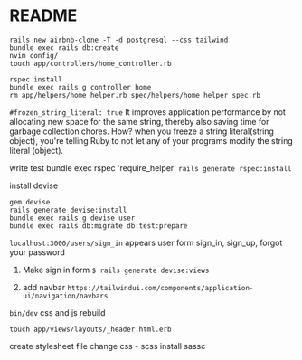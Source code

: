 # README

```
rails new airbnb-clone -T -d postgresql --css tailwind
bundle exec rails db:create
nvim config/
touch app/controllers/home_controller.rb
```

```
rspec install
bundle exec rails g controller home
rm app/helpers/home_helper.rb spec/helpers/home_helper_spec.rb
```

`#frozen_string_literal: true`
It improves application performance by not allocating new space for the same string, thereby also saving time for garbage collection chores. How? when you freeze a string literal(string object), you're telling Ruby to not let any of your programs modify the string literal (object).

write test
bundle exec rspec
'require_helper'
`rails generate rspec:install`

install devise

```
gem devise
rails generate devise:install
bundle exec rails g devise user
bundle exec rails db:migrate db:test:prepare
```

`localhost:3000/users/sign_in` appears user form sign_in, sign_up, forgot your password

1. Make sign in form
   `$ rails generate devise:views`

2. add navbar
   `https://tailwindui.com/components/application-ui/navigation/navbars`

`bin/dev` css and js rebuild

`touch app/views/layouts/_header.html.erb `

create stylesheet file
change css - scss
install sassc
